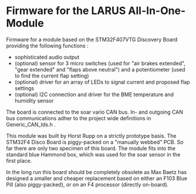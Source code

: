 # Firmware for the LARUS All-In-One-Module

Firmware for a module based on the STM32F407VTG Discovery Board providing the following functions :
- sophisticated audio output
- (optional) sensor for 3 micro switches (used for "air brakes extended", "gear extended" and "flaps above neutral") 
  and a potentiometer (used to find the current flap setting)
- (optional) driver for an array of LEDs to signal current and proposed flap settings     
- (optional) I2C connection and driver for the BME temperature and humidity sensor

The board is connected to the soar vario CAN bus. 
In- and outgoing CAN bus communications adher to the project wide definitions in Generic_CAN_Ids.h .

This module was built by Horst Rupp on a strictly prototype basis. The STM32F4 Disco Board is piggy-packed on a "manually webbed" PCB. So far there are only two specimen of this board. The module fits into the standard blue Hammond box, which was used for the soar sensor in the first place.

In the long run this board should be completely obsolete as Max Baetz has designed a smaller and cheaper replacement based on either an F103 Blue Pill (also piggy-packed), or on an F4 processor (directly on-board).
